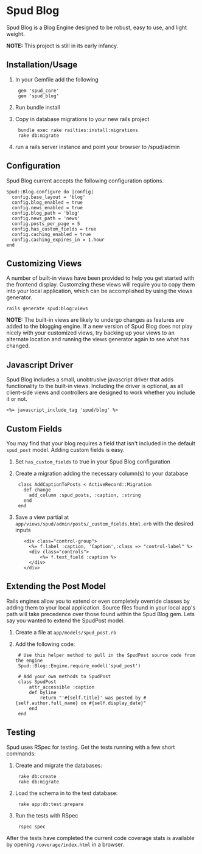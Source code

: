 Spud Blog
========

Spud Blog is a Blog Engine designed to be robust, easy to use, and light weight.

__NOTE:__ This project is still in its early infancy.

## Installation/Usage

1. In your Gemfile add the following

		gem 'spud_core'
		gem 'spud_blog'

2. Run bundle install
3. Copy in database migrations to your new rails project

		bundle exec rake railties:install:migrations
		rake db:migrate

4. run a rails server instance and point your browser to /spud/admin

## Configuration

Spud Blog current accepts the following configuration options.

	Spud::Blog.configure do |config|
	  config.base_layout = 'blog'
	  config.blog_enabled = true
	  config.news_enabled = true
	  config.blog_path = 'blog'
	  config.news_path = 'news'
	  config.posts_per_page = 5
	  config.has_custom_fields = true
	  config.caching_enabled = true
	  config.caching_expires_in = 1.hour
	end

## Customizing Views

A number of built-in views have been provided to help you get started with the frontend display. Customzing these views will require you to copy them into your local application, which can be accomplished by using the views generator. 

	rails generate spud:blog:views

__NOTE:__ The built-in views are likely to undergo changes as features are added to the blogging engine. If a new version of Spud Blog does not play nicely with your customized views, try backing up your views to an alternate location and running the views generator again to see what has changed. 

## Javascript Driver

Spud Blog includes a small, unobtrusive javascript driver that adds functionality to the built-in views. Including the driver is optional, as all client-side views and controllers are designed to work whether you include it or not. 

	<%= javascript_include_tag 'spud/blog' %>

## Custom Fields

You may find that your blog requires a field that isn't included in the default `spud_post` model. Adding custom fields is easy. 

1. Set `has_custom_fields` to true in your Spud Blog configuration
2. Create a migration adding the necessary column(s) to your database

		class AddCaptionToPosts < ActiveRecord::Migration
		  def change
		    add_column :spud_posts, :caption, :string
		  end
		end

3. Save a view partial at `app/views/spud/admin/posts/_custom_fields.html.erb` with the desired inputs

		
		  <div class="control-group">
		    <%= f.label :caption, 'Caption',:class => "control-label" %>
		    <div class="controls">
		    	<%= f.text_field :caption %>
		    </div>
		  </div>
		
## Extending the Post Model

Rails engines allow you to extend or even completely override classes by adding them to your local application. Source files found in your local app's path will take precedence over those found within the Spud Blog gem. Lets say you wanted to extend the SpudPost model.

1. Create a file at `app/models/spud_post.rb`
2. Add the following code:

		# Use this helper method to pull in the SpudPost source code from the engine
		Spud::Blog::Engine.require_model('spud_post')

		# Add your own methods to SpudPost
		class SpudPost
			attr_accessible :caption
			def byline
				return "'#{self.title}' was posted by #{self.author.full_name} on #{self.display_date}"
			end
		end

Testing
-----------------

Spud uses RSpec for testing. Get the tests running with a few short commands:

1. Create and migrate the databases:
   
        rake db:create
        rake db:migrate

2. Load the schema in to the test database:

        rake app:db:test:prepare

3. Run the tests with RSpec

        rspec spec

After the tests have completed the current code coverage stats is available by opening ```/coverage/index.html``` in a browser.
